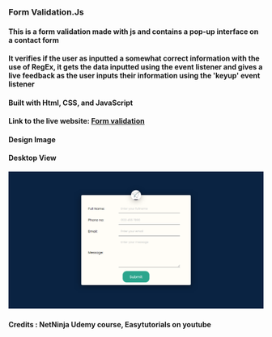 ### Form Validation.Js

#### This is a form validation made with js and contains a pop-up interface on a contact form

#### It verifies if the user as inputted a somewhat correct information with the use of RegEx, it gets the data inputted using the event listener and gives a live feedback as the user inputs their information using the 'keyup' event listener

#### Built with Html, CSS, and JavaScript

#### Link to the live website: [Form validation](https://dancing-manatee-a42a42.netlify.app/ "form validation live site")

#### Design Image
#### Desktop View
![Form SS](asset/formvalidation.png "Desktop View")

#### Credits : NetNinja Udemy course, Easytutorials on youtube
